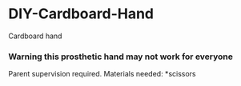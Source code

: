 # DIY-Cardboard-Hand
Cardboard hand

### **Warning this prosthetic hand may not work for everyone**
Parent supervision required.
Materials needed:
*scissors

